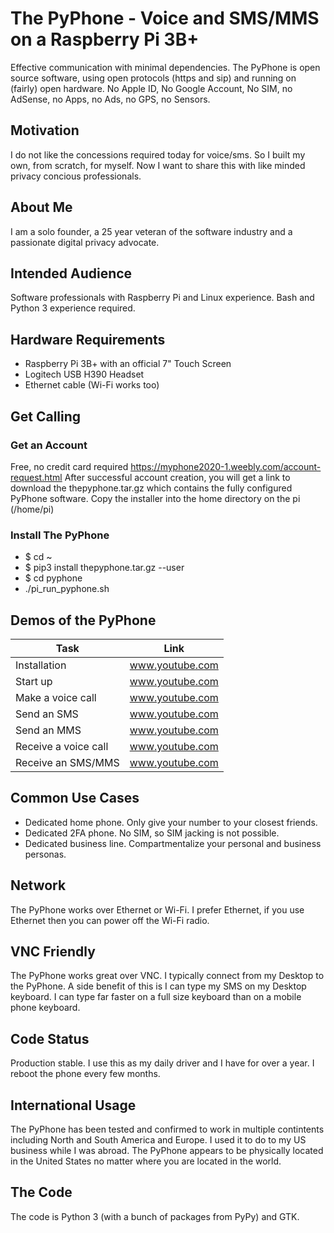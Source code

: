 # The PyPhone - Voice and SMS/MMS on a Raspberry Pi 3B+

Effective communication with minimal dependencies.  The PyPhone is open source software, using open protocols (https and sip) and running on (fairly) open hardware. No Apple ID, No Google Account, No SIM, no AdSense, no Apps, no Ads, no GPS, no Sensors.

## Motivation
I do not like the concessions required today for voice/sms.  So I built my own, from scratch, for myself.  Now I want to share this with like minded privacy concious professionals.

## About Me
I am a solo founder, a 25 year veteran of the software industry and a passionate digital privacy advocate.

## Intended Audience
Software professionals with Raspberry Pi and Linux experience.  Bash and Python 3 experience required. 

## Hardware Requirements
* Raspberry Pi 3B+ with an official 7" Touch Screen
* Logitech USB H390 Headset
* Ethernet cable (Wi-Fi works too)

## Get Calling
### Get an Account
Free, no credit card required
https://myphone2020-1.weebly.com/account-request.html
After successful account creation, you will get a link to download the thepyphone.tar.gz which contains the fully configured PyPhone software.  Copy the installer into the home directory on the pi (/home/pi)
### Install The PyPhone
* $ cd ~
* $ pip3 install thepyphone.tar.gz --user
* $ cd pyphone
*  ./pi_run_pyphone.sh
## Demos of the PyPhone
| Task | Link |
| --- | --- |
| Installation | www.youtube.com |
| Start up | www.youtube.com |
| Make a voice call | www.youtube.com |
| Send an SMS | www.youtube.com |
| Send an MMS | www.youtube.com |
| Receive a voice call | www.youtube.com |
| Receive an SMS/MMS | www.youtube.com |
## Common Use Cases
* Dedicated home phone.  Only give your number to your closest friends.
* Dedicated 2FA phone. No SIM, so SIM jacking is not possible.
* Dedicated business line.  Compartmentalize your personal and business personas.
## Network
The PyPhone works over Ethernet or Wi-Fi.  I prefer Ethernet, if you use Ethernet then you can power off the Wi-Fi radio.
## VNC Friendly
The PyPhone works great over VNC.  I typically connect from my Desktop to the PyPhone.  A side benefit of this is I can type my SMS on my Desktop keyboard.  I can type far faster on a full size keyboard than on a mobile phone keyboard.
## Code Status
Production stable.  I use this as my daily driver and I have for over a year.  I reboot the phone every few months.
## International Usage
The PyPhone has been tested and confirmed to work in multiple contintents including North and South America and Europe. I used it to do to my US business while I was abroad.  The PyPhone appears to be physically located in the United States no matter where you are located in the world.
## The Code
The code is Python 3 (with a bunch of packages from PyPy) and GTK. 
